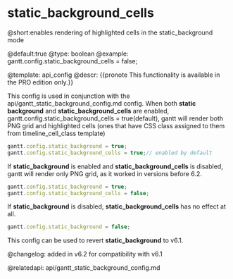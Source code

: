 static_background_cells
=============

@short:enables rendering of highlighted cells in the static_background mode
	
@default:true
@type: boolean
@example:
gantt.config.static_background_cells = false;

@template:	api_config
@descr:
{{pronote This functionality is available in the PRO edition only.}}

This config is used in conjunction with the api/gantt_static_background_config.md config.
When both **static background** and **static_background_cells** are enabled, 
gantt.config.static_background_cells = true(default), gantt will render both PNG grid and highlighted cells (ones that have CSS class assigned to them from timeline_cell_class template)

~~~js
gantt.config.static_background = true;
gantt.config.static_background_cells = true;// enabled by default
~~~

If **static_background** is enabled and **static_background_cells** is disabled, gantt will render only PNG grid, as it worked in versions before 6.2.

~~~js
gantt.config.static_background = true;
gantt.config.static_background_cells = false;
~~~

If **static_background** is disabled, **static_background_cells** has no effect at all.

~~~js
gantt.config.static_background = false;
~~~

This config can be used to revert **static_background** to v6.1.

@changelog:
added in v6.2 for compatibility with v6.1


@relatedapi:
api/gantt_static_background_config.md

